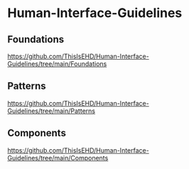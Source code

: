 # Human-Interface-Guidelines

## Foundations
https://github.com/ThisIsEHD/Human-Interface-Guidelines/tree/main/Foundations

## Patterns
https://github.com/ThisIsEHD/Human-Interface-Guidelines/tree/main/Patterns

## Components
https://github.com/ThisIsEHD/Human-Interface-Guidelines/tree/main/Components
